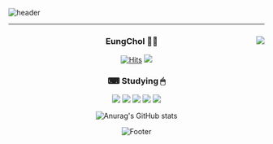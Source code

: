 ![header](https://capsule-render.vercel.app/api?type=waving&color=black&height=70px&section=header&text=안녕하세요%20김응철이에요😊&fontSize=40)

---------------------------------------------------------------------------------------------------------------------------------------------------------------------
<div align = "center">
<img align="right" src="http://mazassumnida.wtf/api/v2/generate_badge?boj=zbqlr456"/>
<!-- [![Solved.ac 프로필](http://mazassumnida.wtf/api/v2/generate_badge?boj=zbqlr456)](https://solved.ac/zbqlr456) -->
  
### EungChol 👨‍🦱
[![Hits](https://hits.seeyoufarm.com/api/count/incr/badge.svg?url=https%3A%2F%2Fgithub.com%2Fzbqlr456&count_bg=%23181717&title_bg=%23181717&icon=github.svg&icon_color=%23FFFFFF&title=hits&edge_flat=true)](https://github.com/zbqlr456)
<a href="https://generated-honeydew-14e.notion.site/e02d79c6bc4940538e15a480c7074afc"><img src="https://img.shields.io/badge/Notion-000000?style=flat-square&logo=Notion&logoColor=white"/></a>

### ⌨ Studying 🖱
<img src="https://img.shields.io/badge/JAVA-007396?style=flat-square&logo=Java&logoColor=white"/></a>
<img src="https://img.shields.io/badge/SpringBoot-6DB33F?style=flat-square&logo=Spring&logoColor=white"/></a>
<img src="https://img.shields.io/badge/Mysql-4479A1?style=flat-square&logo=Mysql&logoColor=white"/></a>
<img src="https://img.shields.io/badge/Docker-2496ED?style=flat-square&logo=Docker&logoColor=white"/></a>
<img src="https://img.shields.io/badge/Jira-0052CC?style=flat-square&logo=JiraSoftware&logoColor=white"/></a>

![Anurag's GitHub stats](https://github-readme-stats.vercel.app/api?username=zbqlr456&show_icons=true&theme=radical)

![Footer](https://capsule-render.vercel.app/api?type=waving&color=white&height=100&section=footer)

</div>
